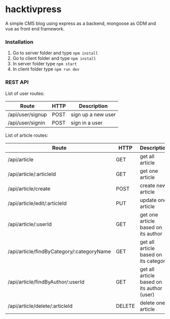 # hacktivpress
A simple CMS blog using express as a backend, mongoose as ODM and vue as front end framework.

### Installation
1. Go to server folder and type `npm install`
2. Go to client folder and type `npm install`
3. In server folder type `npm start`
4. In client folder type `npm run dev`

### REST API
List of user routes:

|Route|HTTP|Description|
|-----|----|----------|
|/api/user/signup|POST|sign up a new user|
|/api/user/signin|POST|sign in a user|

List of article routes:

|Route|HTTP|Description|
|-----|----|----------|
|/api/article|GET|get all article|
|/api/article/:articleId|GET|get one article|
|/api/article/create|POST|create new article|
|/api/article/edit/:articleId|PUT|update one article|
|/api/article/:userId|GET|get one article based on its author|
|/api/article/findByCategory/:categoryName|GET|get all article based on its category|
|/api/article/findByAuthor/:userId|GET|get all article based on its author (user)|
|/api/article/delete/:articleId|DELETE|delete one article|

